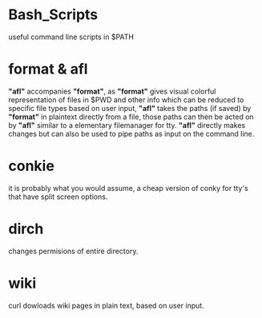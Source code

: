 # Bash_Scripts

useful command line scripts in $PATH


# format & afl

**"afl"** accompanies **"format"**, as **"format"** gives visual colorful representation of files 
in $PWD and other info which can be reduced to specific file types based on user input, **"afl"** 
takes the paths (if saved) by **"format"** in plaintext directly from a file, those paths can then 
be acted on by **"afl"** similar to a elementary filemanager for tty. **"afl"** directly makes changes 
but can also be used to pipe paths as input on the command line.

# conkie
it is probably what you would assume, a cheap version of conky for tty's that have split screen options.

# dirch
changes permisions of entire directory.

# wiki
curl dowloads wiki pages in plain text, based on user input.

